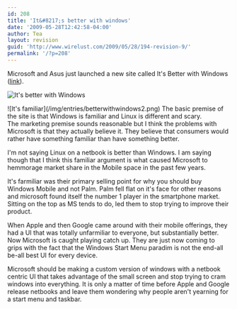 ```yaml
---
id: 208
title: 'It&#8217;s better with windows'
date: '2009-05-28T12:42:58-04:00'
author: Tea
layout: revision
guid: 'http://www.wirelust.com/2009/05/28/194-revision-9/'
permalink: '/?p=208'
---
```


Microsoft and Asus just launched a new site called It's Better with Windows ([link](http://www.itsbetterwithwindows.com/)).

![It's better with Windows](/img/entries/betterwithwindows.png)

<div>![It's familiar](/img/entries/betterwithwindows2.png)  
The basic premise of the site is that Windows is familiar and Linux is different and scary. </div>The marketing premise sounds reasonable but I think the problems with Microsoft is that they actually believe it. They believe that consumers would rather have something familiar than have something better.

I'm not saying Linux on a netbook is better than Windows. I am saying though that I think this familiar argument is what caused Microsoft to hemmorage market share in the Mobile space in the past few years.

It's farmiliar was their primary selling point for why you should buy Windows Mobile and not Palm. Palm fell flat on it's face for other reasons and microsoft found itself the number 1 player in the smartphone market. Sitting on the top as MS tends to do, led them to stop trying to improve their product.

When Apple and then Google came around with their mobile offerings, they had a UI that was totally unfarmiliar to everyone, but substantially better. Now Microsoft is caught playing catch up. They are just now coming to grips with the fact that the Windows Start Menu paradim is not the end-all be-all best UI for every device.

Microsoft should be making a custom version of windows with a netbook centric UI that takes advantage of the small screen and stop trying to cram windows into everything. It is only a matter of time before Apple and Google release netbooks and leave them wondering why people aren't yearning for a start menu and taskbar.